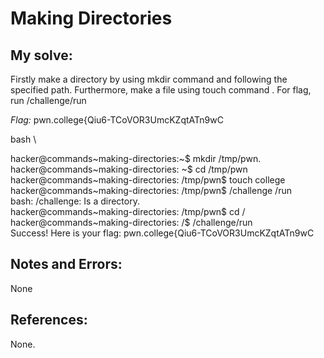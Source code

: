 # Making Directories 

## My solve:
Firstly make a directory by using mkdir command and following the specified path.
Furthermore, make a file using touch command .
For flag, run /challenge/run

*Flag:* pwn.college{Qiu6-TCoVOR3UmcKZqtATn9wC

bash \

hacker@commands\~making-directories:\~$ mkdir /tmp/pwn.  
hacker@commands~making-directories:
~$ cd /tmp/pwn     
hacker@commands~making-directories:
/tmp/pwn$ touch college   
hacker@commands~making-directories:
/tmp/pwn$ /challenge /run    
bash: /challenge: Is a directory.   
hacker@commands~making-directories:
/tmp/pwn$ cd /
hacker@commands~making-directories:
/$ /challenge/run    
Success! Here is your flag:
pwn.college{Qiu6-TCoVOR3UmcKZqtATn9wC     


## Notes and Errors:
None

## References:
None.
